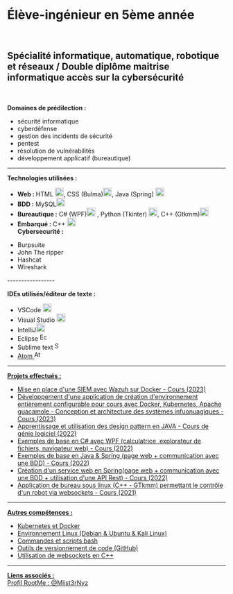 <h1><b>Élève-ingénieur en 5ème année</b></h1><br>

<h2><b>Spécialité informatique, automatique, robotique et réseaux / Double diplôme maitrise informatique accès sur la cybersécurité</b></h2><br>

<b>Domaines de prédilection :</b><br>
* sécurité informatique<br>
* cyberdéfense<br>
* gestion des incidents de sécurité<br>
* pentest<br>
* résolution de vulnérabilités<br>
* développement applicatif (bureautique)<br>

-----------------
<b>Technologies utilisées :</b><br>
  * <b>Web : </b>HTML <img src="https://camo.githubusercontent.com/10c03f4f9587ccd7240328cc2390a521c579a3bef2d9ca2717eed9e57c2a1ba6/68747470733a2f2f63646e2d69636f6e732d706e672e666c617469636f6e2e636f6d2f3531322f353936382f353936383236372e706e67" alt="HTML" width="20" data-canonical-src="https://cdn-icons-png.flaticon.com/512/5968/5968267.png" style="max-width: 100%;">, CSS (Bulma)<img src="https://camo.githubusercontent.com/5bd7b88189063d17244ab9f8fe1ce695f392e5a0b1c2099bedf539156c7cbed9/68747470733a2f2f63646e2d69636f6e732d706e672e666c617469636f6e2e636f6d2f3531322f353936382f353936383234322e706e67" alt="CSS" width="20" data-canonical-src="https://cdn-icons-png.flaticon.com/512/5968/5968242.png" style="max-width: 100%;">, Java (Spring) <a href="#"><img src="https://cdn-icons-png.flaticon.com/512/5968/5968282.png" alt="JAVA" width="20" /></a><br>
  * <b>BDD :</b> MySQL<a href="#"><img src="https://camo.githubusercontent.com/8b8cab8fd2327c5bf5d6e8688d94b7c514687a3bba5287c52f4d8541d9d8d017/68747470733a2f2f63646e2d69636f6e732d706e672e666c617469636f6e2e636f6d2f3531322f353936382f353936383331332e706e67" alt="MySQL" width="20" data-canonical-src="https://cdn-icons-png.flaticon.com/512/5968/5968313.png" style="max-width: 100%;"></a><br>
* <b>Bureautique :</b> C# (WPF)<a href="#"><img src="https://camo.githubusercontent.com/85e992f20273496ac55781d27bf01e713594ffb7f810a30bc556b6dafa14b5b9/68747470733a2f2f63646e2d69636f6e732d706e672e666c617469636f6e2e636f6d2f3531322f363133322f363133323232312e706e67" alt="C#" width="20" data-canonical-src="https://cdn-icons-png.flaticon.com/512/6132/6132221.png" style="max-width: 100%;"></a> , Python (Tkinter) <a href="#"><img src="https://camo.githubusercontent.com/487619c4d70b1ff58862a5ca720e5f2801742fca87a2dd06b6b4824d82166aec/68747470733a2f2f63646e2d69636f6e732d706e672e666c617469636f6e2e636f6d2f3531322f353936382f353936383335302e706e67" alt="Python" width="20" data-canonical-src="https://cdn-icons-png.flaticon.com/512/5968/5968350.png" style="max-width: 100%;"></a>, C++ (Gtkmm)<a href="#"><img src="https://camo.githubusercontent.com/55bf8aed54ef0b7bbcf46a14b7d76482fd7a72bbe89e3d35f4aeccc8c442e8c8/68747470733a2f2f63646e2d69636f6e732d706e672e666c617469636f6e2e636f6d2f3531322f363133322f363133323232322e706e67" alt="C++" width="20" data-canonical-src="https://cdn-icons-png.flaticon.com/512/6132/6132222.png" style="max-width: 100%;"></a><br>
* <b>Embarqué :</b> C++ <a href="#"><img src="https://camo.githubusercontent.com/55bf8aed54ef0b7bbcf46a14b7d76482fd7a72bbe89e3d35f4aeccc8c442e8c8/68747470733a2f2f63646e2d69636f6e732d706e672e666c617469636f6e2e636f6d2f3531322f363133322f363133323232322e706e67" alt="C++" width="20" data-canonical-src="https://cdn-icons-png.flaticon.com/512/6132/6132222.png" style="max-width: 100%;"></a><br>
<b>Cybersecurité :</b><br>
 <ul>
  <li>Burpsuite</li>
  <li>John The ripper</li>
  <li>Hashcat</li>
  <li>Wireshark</li>
 </ul>
-----------------


<b>IDEs utilisés/éditeur de texte :</b><br>
* VSCode <a href="#"><img src="https://camo.githubusercontent.com/f7aaf01926d76084fbd6bda1d6d08cd933a8af188f36694e98c885da9d636a5d/68747470733a2f2f636f64652e76697375616c73747564696f2e636f6d2f6173736574732f696d616765732f636f64652d737461626c652e706e67" alt="VSCode" width="20" data-canonical-src="https://code.visualstudio.com/assets/images/code-stable.png" style="max-width: 100%;"></a> 
* Visual Studio <a href="#"><img src="https://camo.githubusercontent.com/b7b5e5b77fd8c1e399abbcc3ba5fb31433a2ad3d2b84949f1b5488d492c9f6ef/68747470733a2f2f63646e2d69636f6e732d706e672e666c617469636f6e2e636f6d2f3531322f353936382f353936383338392e706e67" alt="Visual Studio" width="20" data-canonical-src="https://cdn-icons-png.flaticon.com/512/5968/5968389.png" style="max-width: 100%;"></a> 
* IntelliJ<a href="#"><img src="https://camo.githubusercontent.com/aa63b92b61097b137f485d83914d22edfe200f91071d3ebdb21a69beb8ad7efd/68747470733a2f2f7777772e6a6574627261696e732e636f6d2f696465612f696d672f696465612d6564752e737667" alt="IntelliJ" width="20" data-canonical-src="https://www.jetbrains.com/idea/img/idea-edu.svg" style="max-width: 100%;"></a>  
* Eclipse <a href="#"><img src="https://camo.githubusercontent.com/7e9eea99fb8b0e15a04b2329eeeeee4dae385720c05bfdd4dd8082b1991ff449/68747470733a2f2f7777772e65636c697073652e6f72672f6f72672f617274776f726b2f696d616765732f65636c697073655f6964655f6c6f676f2e706e67" alt="Eclipse" height="17" data-canonical-src="https://www.eclipse.org/org/artwork/images/eclipse_ide_logo.png" style="max-width: 100%;"></a>  
* Sublime text <a href="#"><img src="https://seeklogo.com/images/S/sublime-text-logo-C2736A0B50-seeklogo.com.png" alt="Sublime text" height="17"  style="max-width: 100%;">  
* Atom <a href="#"><img src="https://www.tice-education.fr/images/stories/img/Atom_logo.png" alt="Atom" height="17"  style="max-width: 100%;">  

-----------------

<b>Projets effectués :</b>
* Mise en place d'une SIEM avec Wazuh sur Docker - Cours (2023)
* Développement d'une application de création d'environnement entièrement configurable pour cours avec Docker, Kubernetes, Apache guacamole - Conception et architecture des systèmes infuonuagiques - Cours (2023)
* Apprentissage et utilisation des design pattern en JAVA - Cours de génie logiciel (2022)  
* Exemples de base en C# avec WPF (calculatrice, explorateur de fichiers, navigateur web) - Cours (2022)  
* Exemples de base en Java & Spring (page web + communication avec une BDD) - Cours (2022)  
* Création d'un service web en Spring(page web + communication avec une BDD + utilisation d'une API Rest) - Cours (2022)  
* Application de bureau sous linux (C++ - GTkmm) permettant le contrôle d'un robot via websockets - Cours (2021)  

-----------------

<b>Autres compétences :</b>
* Kubernetes et Docker
* Environnement Linux (Debian & Ubuntu & Kali Linux)  
* Commandes et scripts bash
* Outils de versionnement de code (GitHub)
* Utilisation de websockets en C++

-----------------

<b>Liens associés :</b>  
Profil RootMe : [@Miist3rNyz](https://www.root-me.org/Miist3rNyz?lang=fr#bc6470a24576fb73c08d728caea83c98)
